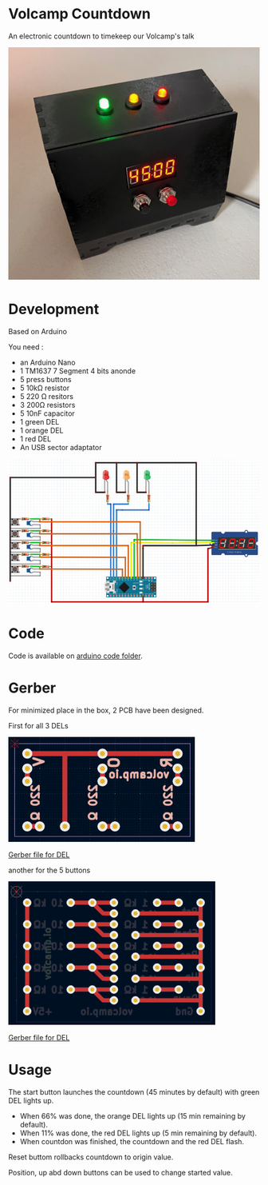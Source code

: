 # Volcamp Countdown

An electronic countdown to timekeep our Volcamp's talk

![Volcamp Countdown](/img/Countdown.png)

# Development

Based on Arduino

You need :
- an Arduino Nano
- 1 TM1637 7 Segment 4 bits anonde
- 5 press buttons
- 5 10kΩ resistor
- 5 220 Ω resitors
- 3 200Ω resistors
- 5 10nF capacitor
- 1 green DEL
- 1 orange DEL
- 1 red DEL
- An USB sector adaptator

![Volcamp Countdown](/img/VolcampCountdown.png)


# Code

Code is available on [arduino code folder](/arduino%20code/volcampcountdown.ino).


# Gerber

For minimized place in the box, 2 PCB have been designed.

First for all 3 DELs

![DEL](/img/gerberLed.png)

[Gerber file for DEL](/gerber%20files//ledVolcampCountdown.zip)

another for the 5 buttons

![DEL](/img/gerberBtn.png)

[Gerber file for DEL](/gerber%20files/btnVolcampCountdown.zip)


# Usage

The start button launches the countdown (45 minutes by default) with green DEL lights up.
- When 66% was done, the orange DEL lights up (15 min remaining by default).
- When 11% was done, the red DEL lights up (5 min remaining by default).
- When countdon was finished, the countdown and the red DEL flash.

Reset buttom rollbacks countdown to origin value.

Position, up abd down buttons can be used to change started value.

